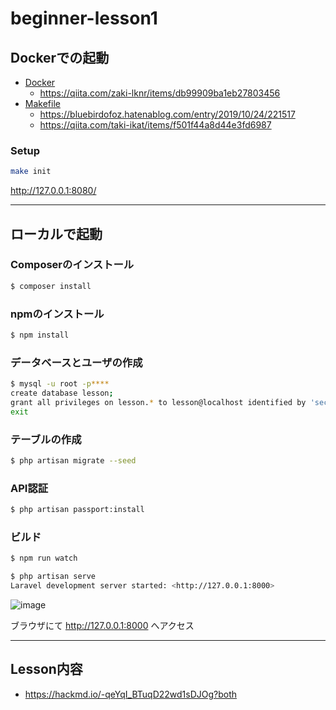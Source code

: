 # beginner-lesson1

## Dockerでの起動

- [Docker](https://www.docker.com/)
    - https://qiita.com/zaki-lknr/items/db99909ba1eb27803456
- [Makefile](http://gnuwin32.sourceforge.net/packages/make.htm)
    - https://bluebirdofoz.hatenablog.com/entry/2019/10/24/221517
    - https://qiita.com/taki-ikat/items/f501f44a8d44e3fd6987

### Setup

```sh
make init
```
http://127.0.0.1:8080/

---
## ローカルで起動

### Composerのインストール

```bash
$ composer install
```

### npmのインストール

```bash
$ npm install
```

### データベースとユーザの作成

```bash
$ mysql -u root -p****
create database lesson;
grant all privileges on lesson.* to lesson@localhost identified by 'secret';
exit
```

### テーブルの作成

```bash
$ php artisan migrate --seed
```

### API認証

```bash
$ php artisan passport:install
```

### ビルド

```bash
$ npm run watch
```

```bash
$ php artisan serve
Laravel development server started: <http://127.0.0.1:8000>
```

![image](https://user-images.githubusercontent.com/52206492/98334880-3b9f6200-2047-11eb-9e03-c4e6dd34bd23.png)

ブラウザにて http://127.0.0.1:8000 へアクセス

---

## Lesson内容
- https://hackmd.io/-qeYqI_BTuqD22wd1sDJOg?both